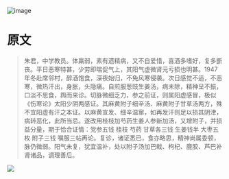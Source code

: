 ![image](https://mmbiz.qpic.cn/mmbiz_jpg/KnkQiaUcAGWt9ib8QwaYtnEicAtq03ibUibaFc44hxeUwS03o6ZPN6JLhPaRgQNhwliaYicGyN6cCKKWS2OKClbeFrmicg/0?wx_fmt=jpeg)

# 原文
> 朱君，中学教员。体羸弱，素有遗精病，又不自爱惜，喜酒多嗜好，复多斵丧。平日恶寒特甚，少劳即喘促气上，其阳气虚微肾元亏损也明甚。1947年冬赴席邻村，醉酒饱食，深夜始归，不免风寒侵袭。次日感觉不适，不恶寒，微热汗出，身胀，头隐痛。自煎服葱豉生姜汤，病未除，精神呈不振，口淡不思食，舆而来诊。切脉微细乏力，参之前证，则属阳虚感冒，极似《伤寒论》太阳少阴两感证。其麻黄附子细辛汤、麻黄附子甘草汤两方，殊不宜阳虚有汗之本证。以麻黄宣发、细辛温窜，如再发汗则足以损其阴津，病转恶化，此所当忌。遂改用桂枝加芍药生姜人参新加汤，又增附子，并损益分量，期于恰合证情：党参五钱 桂枝 芍药 甘草各三钱 生姜钱半 大枣五枚 附子三钱 嘱服三帖再论。复诊，诸证悉已，食亦略思，精神尚属委顿，脉仍微弱。阳气未复，犹宜温补，处以附子汤加巴戟、枸杞、鹿胶、芦巴补肾诸品，调理善后。

![](https://upload-images.jianshu.io/upload_images/9738519-0aabc1e8a65f3ac5.png?imageMogr2/auto-orient/strip%7CimageView2/2/w/1240)
